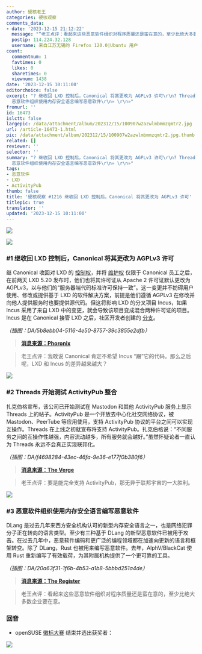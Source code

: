 ```yaml
---
author: 硬核老王
categories: 硬核观察
comments_data:
- date: '2023-12-15 21:12:22'
  message: "“老王点评：看起来这些恶意软件组织对程序质量还是蛮在意的，至少比绝大多数企业要在意。”<br />\r\n<br />\r\n——RUST目前最大的用户群是那些顶尖程序员，巧合的是恶意软件的作者也是这群人。。。"
  postip: 114.224.32.128
  username: 来自江苏无锡的 Firefox 120.0|Ubuntu 用户
count:
  commentnum: 1
  favtimes: 0
  likes: 0
  sharetimes: 0
  viewnum: 1438
date: '2023-12-15 10:11:00'
editorchoice: false
excerpt: "? 继收回 LXD 控制后，Canonical 将其更改为 AGPLv3 许可\r\n? Threads 开始测试 ActivityPub 整合\r\n?
  恶意软件组织使用内存安全语言编写恶意软件\r\n» \r\n»"
fromurl: ''
id: 16473
islctt: false
largepic: /data/attachment/album/202312/15/100907w2azwlmbmmzqmtr2.jpg
url: /article-16473-1.html
pic: /data/attachment/album/202312/15/100907w2azwlmbmmzqmtr2.jpg.thumb.jpg
related: []
reviewer: ''
selector: ''
summary: "? 继收回 LXD 控制后，Canonical 将其更改为 AGPLv3 许可\r\n? Threads 开始测试 ActivityPub 整合\r\n?
  恶意软件组织使用内存安全语言编写恶意软件\r\n» \r\n»"
tags:
- 恶意软件
- LXD
- ActivityPub
thumb: false
title: '硬核观察 #1216 继收回 LXD 控制后，Canonical 将其更改为 AGPLv3 许可'
titlepic: true
translator: ''
updated: '2023-12-15 10:11:00'
---
```


![](/data/attachment/album/202312/15/100907w2azwlmbmmzqmtr2.jpg)


![](/data/attachment/album/202312/15/100920djdle98e9qkw62qu.png)


### #1 继收回 LXD 控制后，Canonical 将其更改为 AGPLv3 许可


继 Canonical 收回对 LXD 的 [控制权](/article-15971-1.html)，并将 [维护权](/article-16042-1.html) 仅限于 Canonical 员工之后，在前两天 LXD 5.20 发布时，他们也将其许可证从 Apache 2 许可证默认更改为 AGPLv3，以与他们的“服务器端代码标准许可保持一致”。这一变更并不妨碍用户使用、修改或提供基于 LXD 的软件解决方案，前提是他们遵循 AGPLv3 在修改并向他人提供服务时也要提供源代码。但这将影响 LXD 的分叉项目 Incus，如果 Incus 采用了来自 LXD 中的变更，就会导致该项目变成混合两种许可证的项目。Incus 是在 Canonical 接管 LXD 之后，社区开发者创建的 [分支](/article-16272-1.html)。


*（插图：DA/5b8ebb04-5116-4e50-8757-39c3855e2dfb）*



> 
> **[消息来源：Phoronix](https://www.phoronix.com/news/LXD-5.20-Released)**
> 
> 
> 



> 
> 老王点评：我敢说 Canonical 肯定不希望 Incus “蹭”它的代码。那么之后呢，LXD 和 Incus 的差异越来越大？
> 
> 
> 


![](/data/attachment/album/202312/15/100945mwj7qzllaa7elaa2.png)


### #2 Threads 开始测试 ActivityPub 整合


扎克伯格宣布，该公司已开始测试在 Mastodon 和其他 ActivityPub 服务上显示 Threads 上的帖子。ActivityPub 是一个开放去中心化社交网络协议，被 Mastodon、PeerTube 等应用使用，支持 ActivityPub 协议的平台之间可以实现互操作。Threads 在上线之初就宣布将支持 ActivityPub。扎克伯格说：“不同服务之间的互操作性越强，内容流动越多，所有服务就会越好。”虽然怀疑论者一直认为 Threads 永远不会真正实现联邦化。


*（插图：DA/f4698284-43ec-46fa-9e36-e177f0b380f6）*



> 
> **[消息来源：The Verge](https://www.theverge.com/2023/12/13/24000120/threads-meta-activitypub-test-mastodon)**
> 
> 
> 



> 
> 老王点评：要是能完全支持 ActivityPub，那无异于联邦宇宙的一大胜利。
> 
> 
> 


![](/data/attachment/album/202312/15/101003h113v8jvwlehjj3k.png)


### #3 恶意软件组织使用内存安全语言编写恶意软件


DLang 是过去几年来西方安全机构认可的新型内存安全语言之一，也是网络犯罪分子正在转向的语言类型。至少有三种基于 DLang 的新型恶意软件已被用于攻击。在过去几年中，恶意软件编码和更广泛的编程领域都在加速向更新的语言和框架转变。除了 DLang，Rust 也被用来编写恶意软件。去年，AlphV/BlackCat 使用 Rust 重新编写了有效载荷，为其附属机构提供了一个更可靠的工具。


*（插图：DA/20a63f31-1f6b-4b53-a1b8-5bbbd251a4de）*



> 
> **[消息来源：The Register](https://www.theregister.com/2023/12/11/lazarus_group_edang/)**
> 
> 
> 



> 
> 老王点评：看起来这些恶意软件组织对程序质量还是蛮在意的，至少比绝大多数企业要在意。
> 
> 
> 


### 回音


* openSUSE [徽标大赛](/article-16450-1.html) 结束并选出获奖者：


![](/data/attachment/album/202312/15/101109j6999k5mq9dkqe3b.png)